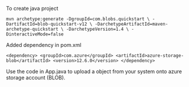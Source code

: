 To create java project 

`mvn archetype:generate -DgroupId=com.blobs.quickstart \
                       -DartifactId=blob-quickstart-v12 \
                       -DarchetypeArtifactId=maven-archetype-quickstart \
                       -DarchetypeVersion=1.4 \
                       -DinteractiveMode=false`
                       
Added dependency in pom.xml

`<dependency>
    <groupId>com.azure</groupId>
    <artifactId>azure-storage-blob</artifactId>
    <version>12.6.0</version>
</dependency>`

Use the code in App.java to upload a object from your system onto azure storage account (BLOB).

